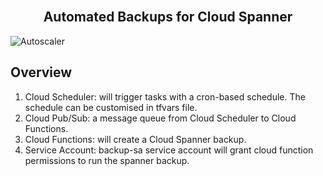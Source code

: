 <br />
<p align="center">
  <h2 align="center">Automated Backups for Cloud Spanner</h2>
  <img alt="Autoscaler" src="resources/spanner-backup-architecture.jpg">
</p>

## Overview

1. Cloud Scheduler: will trigger tasks with a cron-based schedule. The schedule can be customised in tfvars file.
2. Cloud Pub/Sub: a message queue from Cloud Scheduler to Cloud Functions.
3. Cloud Functions: will create a Cloud Spanner backup.
3. Service Account: backup-sa service account will grant cloud function permissions to run the spanner backup.